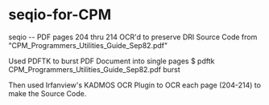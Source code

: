 # seqio-for-CPM
seqio -- PDF pages 204 thru 214 OCR'd to preserve DRI Source Code from
"CPM_Programmers_Utilities_Guide_Sep82.pdf"

Used PDFTK to burst PDF Document into single pages
$ pdftk CPM_Programmers_Utilities_Guide_Sep82.pdf burst

Then used Irfanview's KADMOS OCR Plugin to OCR each page (204-214) to
make the Source Code.




